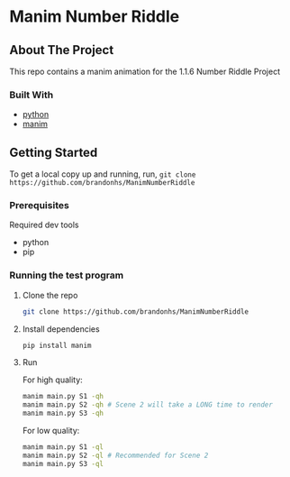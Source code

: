 # Manim Number Riddle

## About The Project

This repo contains a manim animation for the 1.1.6 Number Riddle Project

### Built With

-   [python](https://www.python.org/)
-   [manim](https://www.manim.community/)

## Getting Started

To get a local copy up and running, run, `git clone https://github.com/brandonhs/ManimNumberRiddle`

### Prerequisites

Required dev tools

-   python
-   pip

### Running the test program

1.  Clone the repo
    ```sh
    git clone https://github.com/brandonhs/ManimNumberRiddle
    ```
2.  Install dependencies

    ```sh
    pip install manim
    ```

3.  Run

    For high quality:
    ```sh
    manim main.py S1 -qh
    manim main.py S2 -qh # Scene 2 will take a LONG time to render
    manim main.py S3 -qh
    ```

    For low quality:
    ```sh
    manim main.py S1 -ql
    manim main.py S2 -ql # Recommended for Scene 2
    manim main.py S3 -ql
    ```